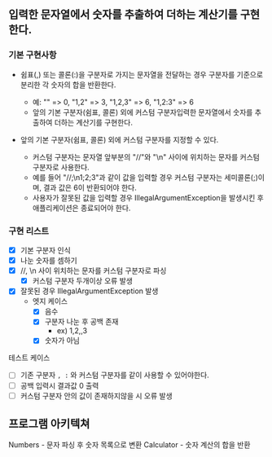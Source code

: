 ## 입력한 문자열에서 숫자를 추출하여 더하는 계산기를 구현한다.

### 기본 구현사항
- 쉼표(,) 또는 콜론(:)을 구분자로 가지는 문자열을 전달하는 경우 구분자를 기준으로 분리한 각 숫자의 합을 반환한다.
    - 예: "" => 0, "1,2" => 3, "1,2,3" => 6, "1,2:3" => 6
    - 앞의 기본 구분자(쉼표, 콜론) 외에 커스텀 구분자입력한 문자열에서 숫자를 추출하여 더하는 계산기를 구현한다.

- 앞의 기본 구분자(쉼표, 콜론) 외에 커스텀 구분자를 지정할 수 있다. 
  - 커스텀 구분자는 문자열 앞부분의 "//"와 "\n" 사이에 위치하는 문자를 커스텀 구분자로 사용한다.
  - 예를 들어 "//;\n1;2;3"과 같이 값을 입력할 경우 커스텀 구분자는 세미콜론(;)이며, 결과 값은 6이 반환되어야 한다.
  - 사용자가 잘못된 값을 입력할 경우 IllegalArgumentException을 발생시킨 후 애플리케이션은 종료되어야 한다.

### 구현 리스트
- [x] 기본 구분자 인식
- [x] 나눈 숫자를 셈하기
- [x] //, \n 사이 위치하는 문자를 커스텀 구분자로 파싱
  - [x] 커스텀 구분자 두개이상 오류 발생
- [x] 잘못된 경우 IllegalArgumentException 발생
  - 엣지 케이스
    - [x] 음수
    - [x] 구분자 나눈 후 공백 존재
      - ex) 1,2,,3
    - [x] 숫자가 아님

테스트 케이스
  - [ ] 기존 구분자 `, :` 와 커스텀 구분자를 같이 사용할 수 있어야한다.
  - [ ] 공백 입력시 결과값 0 출력
  - [ ] 커스텀 구분자 안의 값이 존재하지않을 시 오류 발생

## 프로그램 아키텍쳐
Numbers - 문자 파싱 후 숫자 목록으로 변환
Calculator - 숫자 계산의 합을 반환